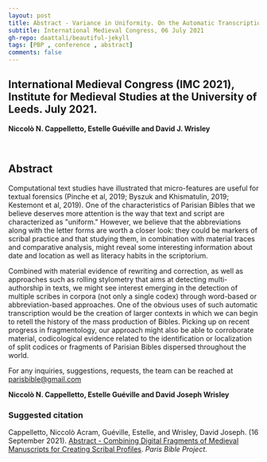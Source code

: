 ```yaml
---
layout: post
title: Abstract - Variance in Uniformity. On the Automatic Transcription of Parisian Bibles"
subtitle: International Medieval Congress, 06 July 2021
gh-repo: daattali/beautiful-jekyll
tags: [PBP , conference , abstract]
comments: false
---
```


## International Medieval Congress (IMC 2021), Institute for Medieval Studies at the University of Leeds. July 2021.
**Niccolò N. Cappelletto, Estelle Guéville and David J. Wrisley**

<br>

## Abstract

Computational text studies have illustrated that micro-features are useful for textual forensics (Pinche et al, 2019; Byszuk and Khismatulin, 2019; Kestemont et al, 2019). One of the characteristics of Parisian Bibles that we believe deserves more attention is the way that text and script are characterized as "uniform." However, we believe that the abbreviations along with the letter forms are worth a closer look: they could be markers of scribal practice and that studying them, in combination with material traces and comparative analysis, might reveal some interesting information about date and location as well as literacy habits in the scriptorium.

Combined with material evidence of rewriting and correction, as well as approaches such as rolling stylometry that aims at detecting multi-authorship in texts, we might see interest emerging in the detection of multiple scribes in corpora (not only a single codex) through word-based or abbreviation-based approaches. One of the obvious uses of such automatic transcription would be the creation of larger contexts in which we can begin to retell the history of the mass production of Bibles. Picking up on recent progress in fragmentology, our approach might also be able to corroborate material, codicological evidence related to the identification or localization of split codices or fragments of Parisian Bibles dispersed throughout the world.



For any inquiries, suggestions, requests, the team can be reached at [parisbible@gmail.com](mailto:parisbible@gmail.com)

**Niccolò N. Cappelletto, Estelle Guéville and David Joseph Wrisley**


### **Suggested citation**

Cappelletto, Niccolò Acram, Guéville, Estelle, and Wrisley, David Joseph. (16 September 2021). [Abstract - Combining Digital Fragments of Medieval Manuscripts for Creating Scribal Profiles](https://parisbible.github.io/2022-10-12-bristol-conf/). *Paris Bible Project*.

